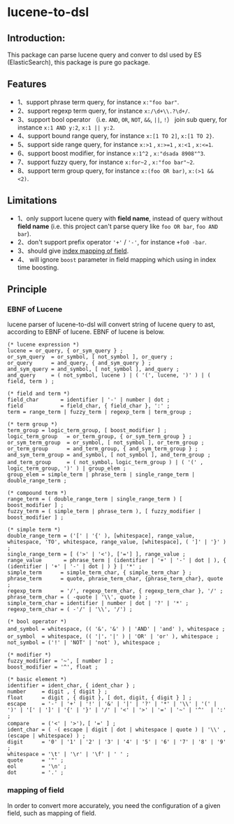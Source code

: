 # lucene-to-dsl
## Introduction:
This package can parse lucene query and conver to dsl used by ES (ElasticSearch), this package is pure go package.
## Features
- 1、support phrase term query, for instance `x:"foo bar"`.
- 2、support regexp term query, for instance `x:/\d+\\.?\d+/`.
- 3、support bool operator （i.e. `AND`, `OR`, `NOT`, `&&`, `||`, `!`） join sub query, for instance `x:1 AND y:2`, `x:1 || y:2`.
- 4、support bound range query,  for instance `x:[1 TO 2]`, `x:[1 TO 2}`.
- 5、support side range query, for instance `x:>1` , `x:>=1` , `x:<1` , `x:<=1`.
- 6、support boost modifier, for instance `x:1^2` , `x:"dsada 8908"^3`.
- 7、support fuzzy query, for instance `x:for~2` , `x:"foo bar"~2`.
- 8、support term group query, for instance `x:(foo OR bar)`, `x:(>1 && <2)`.

## Limitations
- 1、only support lucene query with **field name**, instead of query without **field name** (i.e. this project can't parse query like `foo OR bar`, `foo AND bar`).
- 2、don't support prefix operator `'+'` / `'-'`, for instance `+fo0 -bar`.
- 3、should give [index mapping of field](https://www.elastic.co/guide/en/elasticsearch/reference/7.15/mapping.html).
- 4、 will ignore `boost` parameter in field mapping which using in index time boosting.

## Principle
### EBNF of Lucene
lucene parser of lucene-to-dsl will convert string of lucene query to ast, according to EBNF of lucene. EBNF of lucene is below.

```ebnf
(* lucene expression *)
lucene = or_query, { or_sym_query } ;
or_sym_query  = or_symbol, [ not_symbol ], or_query ;
or_query      = and_query, { and_sym_query } ;
and_sym_query = and_symbol, [ not_symbol ], and_query ;
and_query     = ( not_symbol, lucene ) | ( '(', lucene, ')' ) | ( field, term ) ;

(* field and term *)
field_char       = identifier | '-' | number | dot ;
field            = field_char, { field_char }, ':' ;
term = range_term | fuzzy_term | regexp_term | term_group ;

(* term group *)
term_group = logic_term_group, [ boost_modifier ] ;
logic_term_group   = or_term_group, { or_sym_term_group } ;
or_sym_term_group  = or_symbol, [ not_symbol ], or_term_group ;
or_term_group      = and_term_group, { and_sym_term_group } ;
and_sym_term_group = and_symbol, [ not_symbol ], and_term_group ;
and_term_group     = ( not_symbol，logic_term_group ) | ( '(' , logic_term_group, ')' ) | group_elem ;
group_elem = simple_term | phrase_term | single_range_term | double_range_term ;

(* compound term *)
range_term = ( double_range_term | single_range_term ) [ boost_modifier ] ;
fuzzy_term = ( simple_term | phrase_term ), [ fuzzy_modifier | boost_modifier ] ;

(* simple term *)
double_range_term = ('[' | '{' ), [whitespace], range_value, whitespace, 'TO', whitespace, range_value, [whitespace], ( ']' | '}' ) ;
single_range_term = [ ('>' | '<'), ['='] ], range_value ;
range_value       = phrase_term | (identifier | '+' | '-' | dot | ), { (identifier | '+' | '-' | dot | ) } | '*' ;
simple_term      = simple_term_char, { simple_term_char } ;
phrase_term      = quote, phrase_term_char, {phrase_term_char}, quote ;
regexp_term      = '/', regexp_term_char, { regexp_term_char }, '/' ;
phrase_term_char = ( -quote | '\\', quote ) ;
simple_term_char = identifier | number | dot | '?' | '*' ;
regexp_term_char = ( -'/' | '\\', '/') ;

(* bool operator *)
and_symbol = whitespace, (( '&'，'&' ) | 'AND' | 'and' ), whitespace ;
or_symbol  = whitespace, (( '|'，'|' ) | 'OR' | 'or' ), whitespace ;
not_symbol = ('!' | 'NOT' | 'not' ), whitespace ;

(* modifier *)
fuzzy_modifier = '~', [ number ] ;
boost_modifier = '^', float ;

(* basic element *)
identifier = ident_char, { ident_char } ;
number     = digit , { digit } ;
float      = digit , { digit }, [ dot, digit, { digit } ] ;
escape     = '-' | '+' | '!' | '&' | '|' | '?' | '*' | '\\' | '(' | ')' | '[' | ']' | '{' | '}' | '/' | '<' | '>' | '=' | '~' | '^'  | ':' ;
compare    = ('<' | '>')，[ '=' ] ;
ident_char = ( -( escape | digit | dot | whitespace | quote ) | '\\' , (escape | whitespace) ) ;
digit      = '0' | '1' | '2' | '3' | '4' | '5' | '6' | '7' | '8' | '9' ;
whitespace = '\t' | '\r' | '\f' | ' ' ;
quote      = '"' ;
eol        = '\n' ;
dot        = '.' ;
```

### mapping of field
In order to convert more accurately, you need the configuration of a given field, such as mapping of field. 
